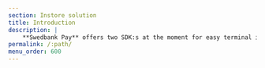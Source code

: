 ```yaml
---
section: Instore solution
title: Introduction
description: |
    **Swedbank Pay** offers two SDK:s at the moment for easy terminal integration, one for Java and one for .NET
permalink: /:path/
menu_order: 600
---
```


